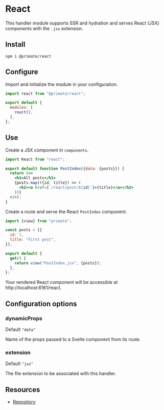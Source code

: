 # React

This handler module supports SSR and hydration and serves React (JSX) components
with the `.jsx` extension.

## Install

`npm i @primate/react`

## Configure

Import and initialize the module in your configuration.

```js caption=primate.config.js
import react from "@primate/react";

export default {
  modules: [
    react(),
  ],
};
```

## Use

Create a JSX component in `components`.

```jsx caption=components/PostIndex.jsx
import React from "react";

export default function PostIndex({data: {posts}}) {
  return (<>
    <h1>All posts</h1>
    {posts.map(({id, title}) => (
      <h2><a href={`/react/post/${id}`}>{title}</a></h2>
    ))}
  </>);
}
```

Create a route and serve the React `PostIndex` component.

```js caption=routes/react.js
import {view} from "primate";

const posts = [{
  id: 1,
  title: "First post",
}];

export default {
  get() {
    return view("PostIndex.jsx", {posts});
  },
};
```

Your rendered React component will be accessible at
http://localhost:6161/react.

## Configuration options

### dynamicProps

Default `"data"`

Name of the props passed to a Svelte component from its route.

### extension

Default `"jsx"`

The file extension to be associated with this handler.

## Resources

* [Repository][repo]

[repo]: https://github.com/primatejs/primate/tree/master/packages/react
